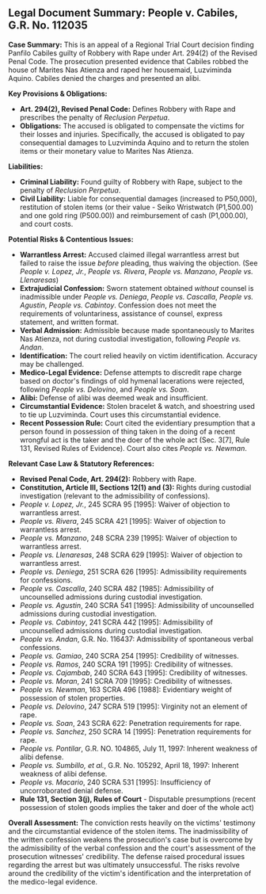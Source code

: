 ## Legal Document Summary: People v. Cabiles, G.R. No. 112035

**Case Summary:** This is an appeal of a Regional Trial Court decision finding Panfilo Cabiles guilty of Robbery with Rape under Art. 294(2) of the Revised Penal Code. The prosecution presented evidence that Cabiles robbed the house of Marites Nas Atienza and raped her housemaid, Luzviminda Aquino. Cabiles denied the charges and presented an alibi.

**Key Provisions & Obligations:**

*   **Art. 294(2), Revised Penal Code:**  Defines Robbery with Rape and prescribes the penalty of *Reclusion Perpetua*.
*   **Obligations:**  The accused is obligated to compensate the victims for their losses and injuries.  Specifically, the accused is obligated to pay consequential damages to Luzviminda Aquino and to return the stolen items or their monetary value to Marites Nas Atienza.

**Liabilities:**

*   **Criminal Liability:**  Found guilty of Robbery with Rape, subject to the penalty of *Reclusion Perpetua*.
*   **Civil Liability:**  Liable for consequential damages (increased to P50,000), restitution of stolen items (or their value - Seiko Wristwatch (P1,500.00) and one gold ring (P500.00)) and reimbursement of cash (P1,000.00), and court costs.

**Potential Risks & Contentious Issues:**

*   **Warrantless Arrest:** Accused claimed illegal warrantless arrest but failed to raise the issue *before* pleading, thus waiving the objection. (See *People v. Lopez, Jr.*, *People vs. Rivera*, *People vs. Manzano*, *People vs. Llenaresas*)
*   **Extrajudicial Confession:** Sworn statement obtained *without* counsel is inadmissible under *People vs. Deniega*, *People vs. Cascalla*, *People vs. Agustin*, *People vs. Cabintoy*.  Confession does not meet the requirements of voluntariness, assistance of counsel, express statement, and written format.
*   **Verbal Admission:**  Admissible because made spontaneously to Marites Nas Atienza, not during custodial investigation, following *People vs. Andan*.
*   **Identification:**  The court relied heavily on victim identification.  Accuracy may be challenged.
*   **Medico-Legal Evidence:**  Defense attempts to discredit rape charge based on doctor's findings of old hymenal lacerations were rejected, following *People vs. Delovino*, and *People vs. Soan*.
*   **Alibi:**  Defense of alibi was deemed weak and insufficient.
*   **Circumstantial Evidence:** Stolen bracelet & watch, and shoestring used to tie up Luzviminda. Court uses this circumstantial evidence.
*   **Recent Possession Rule:** Court cited the evidentiary presumption that a person found in possession of thing taken in the doing of a recent wrongful act is the taker and the doer of the whole act (Sec. 3[7], Rule 131, Revised Rules of Evidence). Court also cites *People vs. Newman*.

**Relevant Case Law & Statutory References:**

*   **Revised Penal Code, Art. 294(2):** Robbery with Rape.
*   **Constitution, Article III, Sections 12(1) and (3):** Rights during custodial investigation (relevant to the admissibility of confessions).
*   *People v. Lopez, Jr.*, 245 SCRA 95 [1995]: Waiver of objection to warrantless arrest.
*   *People vs. Rivera*, 245 SCRA 421 [1995]: Waiver of objection to warrantless arrest.
*   *People vs. Manzano*, 248 SCRA 239 [1995]: Waiver of objection to warrantless arrest.
*   *People vs. Llenaresas*, 248 SCRA 629 [1995]: Waiver of objection to warrantless arrest.
*   *People vs. Deniega*, 251 SCRA 626 [1995]: Admissibility requirements for confessions.
*   *People vs. Cascalla*, 240 SCRA 482 [1985]: Admissibility of uncounselled admissions during custodial investigation.
*   *People vs. Agustin*, 240 SCRA 541 [1995]: Admissibility of uncounselled admissions during custodial investigation.
*   *People vs. Cabintoy*, 241 SCRA 442 [1995]: Admissibility of uncounselled admissions during custodial investigation.
*   *People vs. Andan*, G.R. No. 116437: Admissibility of spontaneous verbal confessions.
*   *People vs. Gamiao*, 240 SCRA 254 [1995]: Credibility of witnesses.
*   *People vs. Ramos*, 240 SCRA 191 [1995]: Credibility of witnesses.
*   *People vs. Cajambab*, 240 SCRA 643 [1995]: Credibility of witnesses.
*   *People vs. Moran*, 241 SCRA 709 [1995]: Credibility of witnesses.
*   *People vs. Newman*, 163 SCRA 496 [1988]: Evidentiary weight of possession of stolen properties.
*   *People vs. Delovino*, 247 SCRA 519 [1995]: Virginity not an element of rape.
*   *People vs. Soan*, 243 SCRA 622: Penetration requirements for rape.
*   *People vs. Sanchez*, 250 SCRA 14 [1995]: Penetration requirements for rape.
*   *People vs. Pontilar*, G.R. NO. 104865, July 11, 1997: Inherent weakness of alibi defense.
*   *People vs. Sumbillo, et al.*, G.R. No. 105292, April 18, 1997: Inherent weakness of alibi defense.
*   *People vs. Macario*, 240 SCRA 531 [1995]: Insufficiency of uncorroborated denial defense.
*   **Rule 131, Section 3(j), Rules of Court** - Disputable presumptions (recent possession of stolen goods implies the taker and doer of the whole act)

**Overall Assessment:** The conviction rests heavily on the victims' testimony and the circumstantial evidence of the stolen items.  The inadmissibility of the written confession weakens the prosecution's case but is overcome by the admissibility of the verbal confession and the court's assessment of the prosecution witnesses' credibility. The defense raised procedural issues regarding the arrest but was ultimately unsuccessful. The risks revolve around the credibility of the victim's identification and the interpretation of the medico-legal evidence.
